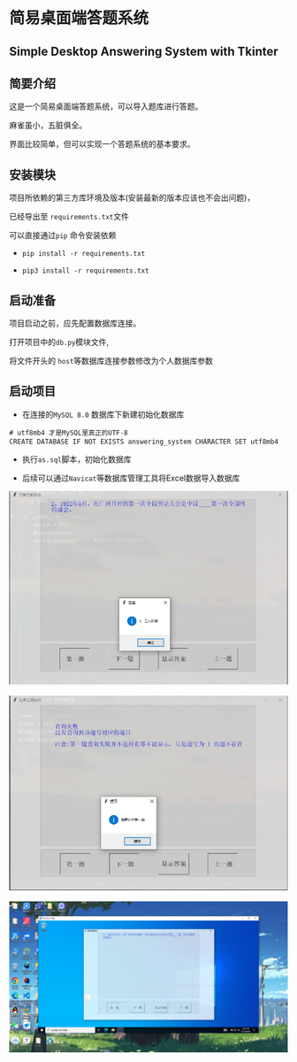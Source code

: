 # 简易桌面端答题系统
## Simple Desktop Answering System with Tkinter 

## 简要介绍

这是一个简易桌面端答题系统，可以导入题库进行答题。

麻雀虽小，五脏俱全。

界面比较简单，但可以实现一个答题系统的基本要求。

## 安装模块

项目所依赖的第三方库环境及版本(安装最新的版本应该也不会出问题)，

已经导出至 `requirements.txt`文件

可以直接通过`pip` 命令安装依赖

- `pip install -r requirements.txt`

- `pip3 install -r requirements.txt`

## 启动准备

项目启动之前，应先配置数据库连接。

打开项目中的`db.py`模块文件,

将文件开头的 `host`等数据库连接参数修改为个人数据库参数

## 启动项目

- 在连接的`MySQL 8.0` 数据库下新建初始化数据库

```MySQL 
# utf8mb4 才是MySQL里真正的UTF-8
CREATE DATABASE IF NOT EXISTS answering_system CHARACTER SET utf8mb4
```

- 执行`as.sql`脚本，初始化数据库

- 后续可以通过`Navicat`等数据库管理工具将Excel数据导入数据库

<p style="text-align:center">
	<img src="img/show1.png" alt="show1">
    <br><br>
    <img src="img/show2.png" alt="show2">
     <br><br>
    <img src="img/sandbox_test.png" alt="sandbox">
</p>
​	

